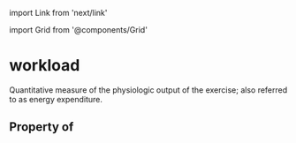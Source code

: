 import Link from 'next/link'
  
import Grid from '@components/Grid'

# workload

Quantitative measure of the physiologic output of the exercise; also referred to as energy expenditure.

## Property of



